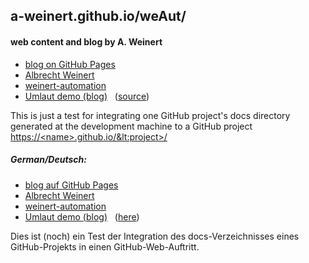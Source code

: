 ## a-weinert.github.io/weAut/
#### web content and blog by A. Weinert
+ [blog on GitHub Pages](https://a-weinert.github.io/index.html "blog startet April 2019")
+ [Albrecht Weinert](https://a-weinert.de/index_en.html "Albrecht's web site")
+ [weinert-automation](https://weinert-automation.de/index_en.html "development service consulting")
+ [Umlaut demo \(blog\)](https://a-weinert.github.io/umlautGitHubPages.html "No way to use other enconding but utf-8")
   &nbsp;  ([source](umlautGitHubPages.html))

This is just a test for integrating one GitHub project's docs directory 
generated at the development machine to a GitHub project
[https://&lt;name&gt;.github.io/&lt:project&gt;/](https://a-weinert.github.io/weAut/ "i.e. here https://a-weinert.github.io/weAut/")

##### German/Deutsch:
- [blog auf GitHub Pages](https://a-weinert.github.io/index_de.html "blog seit April 2019")
- [Albrecht Weinert](https://a-weinert.de/index.html "Albrecht Weinerts Web-Bereich")
- [weinert-automation](https://weinert-automation.de/index.html "Entwicklung Service Beratung")
- [Umlaut demo \(blog\)](https://a-weinert.github.io/umlautGitHubPages.html "Bei Github und Jekyll kommt man um utf-8 nicht herum")
   &nbsp;  ([here](umlautGitHubPages.html))

Dies ist (noch) ein Test der Integration des docs-Verzeichnisses eines 
GitHub-Projekts in einen GitHub-Web-Auftritt.
 
